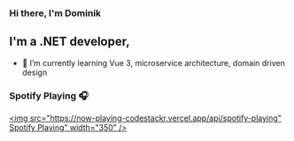 ### Hi there, I'm Dominik

## I'm a .NET developer,

- 🌱 I’m currently learning Vue 3, microservice architecture, domain driven design

### Spotify Playing 🎧

[<img src="https://now-playing-codestackr.vercel.app/api/spotify-playing" Spotify Playing" width="350" />](https://open.spotify.com/user/31odsrlmaqpyhdjzaadxwuzvonxi)
